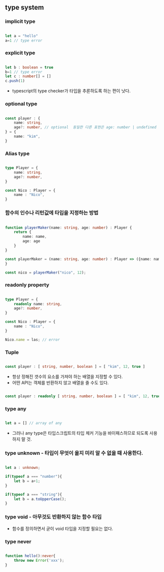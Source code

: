 ## type system

### implicit type

```typescript

let a = "hello"
a=1 // type error

```

### explicit type

```typescript

let b : boolean = true
b=1 // type error
let c : number[] = []
c.push(1)


```

- typescript의 type checker가 타입을 추론하도록 하는 편이 낫다.

### optional type

```typescript

const player : {
    name: string,
    age?: number, // optional  동일한 다른 표현은 age: number | undefined
} = {
    name: "kim",     
}

```

### Alias type

```typescript

type Player = {
    name: string,
    age?: number,
}

const Nico : Player = {
    name : "Nico",   
}

```

### 함수의 인수나 리턴값에 타입을 지정하는 방법
```typescript

function playerMaker(name: string, age: number) : Player {
    return {
        name: name,
        age: age
    }
}

const playerMaker = (name: string, age: number) : Player => ({name: name, age: age})
}

const nico = playerMaker("nico", 12);

```

### readonly property

```typescript

type Player = {
    readonly name: string,
    age?: number,
}

const Nico : Player = {
    name : "Nico",   
}

Nico.name = las; // error

```

### Tuple

```typescript

const player : [ string, number, boolean ] = [ "kim", 12, true ]

```

- 항상 정해진 갯수의 요소를 가져야 하는 배열을 지정할 수 있다.
- 어떤 API는 객체를 반환하지 않고 배열을 줄 수도 있다. 

```typescript

const player : readonly [ string, number, boolean ] = [ "kim", 12, true ]

```

### type any

```typescript

let a = [] // array of any

```

- 그러나 any type은 타입스크립트의 타입 체커 기능을 바이패스하므로 되도록 사용하지 말 것.

### type unknown - 타입이 무엇이 올지 미리 알 수 없을 때 사용한다.

```typescript

let a : unknown;

if(typeof a === "number"){
    let b = a+1;
}

if(typeof a === "string"){
    let b = a.toUpperCase();
}

```

### type void - 아무것도 반환하지 않는 함수 타입

- 함수를 정의하면서 굳이 void 타입을 지정할 필요는 없다.

### type never

```typescript

function hello():never{
    throw new Error('xxx');
}

```
